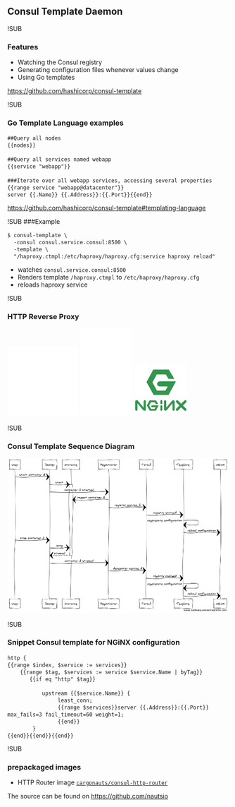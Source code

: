## Consul Template Daemon

!SUB
### Features
* Watching the Consul registry
* Generating configuration files whenever values change
* Using Go templates

https://github.com/hashicorp/consul-template

!SUB
### Go Template Language examples

```
##Query all nodes
{{nodes}}

##Query all services named webapp
{{service "webapp"}}

###Iterate over all webapp services, accessing several properties
{{range service "webapp@datacenter"}}
server {{.Name}} {{.Address}}:{{.Port}}{{end}}
```
https://github.com/hashicorp/consul-template#templating-language


!SUB
###Example

```
$ consul-template \
  -consul consul.service.consul:8500 \
  -template \
  "/haproxy.ctmpl:/etc/haproxy/haproxy.cfg:service haproxy reload"
```

* watches `consul.service.consul:8500`
* Renders template `/haproxy.ctmpl` to `/etc/haproxy/haproxy.cfg`
* reloads haproxy service


!SUB
### HTTP Reverse Proxy
![Consul logo](images/consul-logo.png) <!-- .element: class="noborder" -->
![plus](images/plus.png) <!-- .element: class="noborder" -->
![NGiNX logo](images/nginx-logo.png) <!-- .element: class="noborder" -->

!SUB
### Consul Template Sequence Diagram 
![Consul Template Sequence Diagram](images/docker-consul-registrator-flow.png) <!-- .element: class="noborder" -->

!SUB
### Snippet Consul template for NGiNX configuration

```
http {
{{range $index, $service := services}}
    {{range $tag, $services := service $service.Name | byTag}}
       {{if eq "http" $tag}}

           upstream {{$service.Name}} {
                least_conn;
                {{range $services}}server {{.Address}}:{{.Port}} max_fails=3 fail_timeout=60 weight=1;
                {{end}}
	    }
{{end}}{{end}}{{end}}
```

!SUB
### prepackaged images
* HTTP Router image [`cargonauts/consul-http-router`](https://registry.hub.docker.com/u/cargonauts/consul-http-router/)

The source can be found on https://github.com/nautsio
